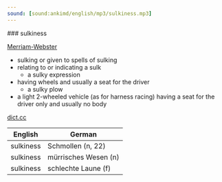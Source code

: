 ```yaml
---
sound: [sound:ankimd/english/mp3/sulkiness.mp3]
---
```


\### sulkiness

[Merriam-Webster](https://www.merriam-webster.com/dictionary/sulkiness)

- sulking or given to spells of sulking
- relating to or indicating a sulk
    - a sulky expression
- having wheels and usually a seat for the driver
    - a sulky plow
- a light 2-wheeled vehicle (as for harness racing) having a seat for the driver only and usually no body

[dict.cc](https://www.dict.cc/sulkiness)

| English        | German       |
| -------------- | ------------ |
| sulkiness | Schmollen (n, 22) |
| sulkiness | mürrisches Wesen (n) |
| sulkiness | schlechte Laune (f) |
